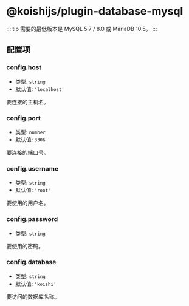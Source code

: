# @koishijs/plugin-database-mysql

::: tip
需要的最低版本是 MySQL 5.7 / 8.0 或 MariaDB 10.5。
:::

## 配置项

### config.host

- 类型: `string`
- 默认值: `'localhost'`

要连接的主机名。

### config.port

- 类型: `number`
- 默认值: `3306`

要连接的端口号。

### config.username

- 类型: `string`
- 默认值: `'root'`

要使用的用户名。

### config.password

- 类型: `string`

要使用的密码。

### config.database

- 类型: `string`
- 默认值: `'koishi'`

要访问的数据库名称。
